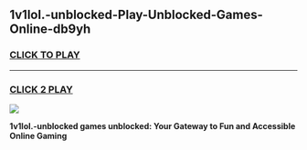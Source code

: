 
## 1v1lol.-unblocked-Play-Unblocked-Games-Online-db9yh
<h3>
<a href="https://premium76.site?title=1v1lol.-unblocked&ref=25A">CLICK TO PLAY</a></h3>
<hr>

<h3>
<a href="https://premium76.site?title=1v1lol.-unblocked&ref=25A">CLICK 2 PLAY</a>
  
</h3>

<a href="https://premium76.site?title=1v1lol.-unblocked&ref=25A"><img src="https://clearcache.store/games.png"></a>


**1v1lol.-unblocked games unblocked: Your Gateway to Fun and Accessible Online Gaming**
